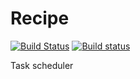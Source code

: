 # Recipe

[![Build Status](https://travis-ci.org/Kerrigan29a/recipe.svg?branch=develop)](https://travis-ci.org/Kerrigan29a/recipe)
[![Build status](https://ci.appveyor.com/api/projects/status/6pc8ix5w3btsw75l/branch/develop?svg=true)](https://ci.appveyor.com/project/Kerrigan29a/recipe/branch/develop)


Task scheduler
